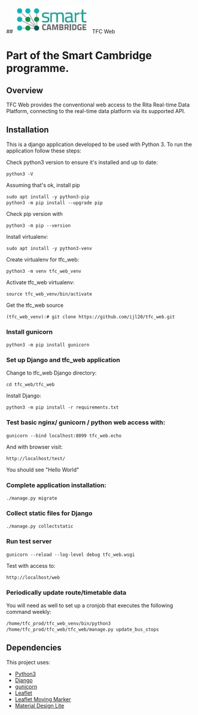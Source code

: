##[![Smart Cambridge logo](images/smart_cambridge_logo.jpg)](https://github.com/ijl20/tfc_web) TFC Web

# Part of the Smart Cambridge programme.

## Overview

TFC Web provides the conventional web access to the Rita Real-time Data Platform, connecting to the real-time data
platform via its supported API.

## Installation

This is a django application developed to be used with Python 3. To run the application follow these steps:

Check python3 version to ensure it's installed and up to date:
```
python3 -V
```
Assuming that's ok, install pip
```
sudo apt install -y python3-pip
python3 -m pip install --upgrade pip
```
Check pip version with
```
python3 -m pip --version
```

Install virtualenv:
```
sudo apt install -y python3-venv
```
Create virtualenv for tfc_web:
```
python3 -m venv tfc_web_venv
```
Activate tfc_web virtualenv:
``` 
source tfc_web_venv/bin/activate
```

Get the tfc_web source
```
(tfc_web_venv):# git clone https://github.com/ijl20/tfc_web.git
```

### Install gunicorn
```
python3 -m pip install gunicorn
```

### Set up Django and tfc_web application

Change to tfc_web Django directory:
```
cd tfc_web/tfc_web
```
Install Django:
```
python3 -m pip install -r requirements.txt
```
### Test basic nginx/ gunicorn / python web access with:
```
gunicorn --bind localhost:8099 tfc_web.echo
```
And with browser visit:
```
http://localhost/test/
```
You should see "Hello World"

### Complete application installation:
```
./manage.py migrate
```

### Collect static files for Django
```
./manage.py collectstatic

```

### Run test server
```
gunicorn --reload --log-level debug tfc_web.wsgi
```
Test with access to:
```
http://localhost/web
```

### Periodically update route/timetable data

You will need as well to set up a cronjob that executes the following command weekly:

```
/home/tfc_prod/tfc_web_venv/bin/python3 /home/tfc_prod/tfc_web/tfc_web/manage.py update_bus_stops
```

## Dependencies

This project uses:
- [Python3](https://www.python.org/)
- [Django](https://www.djangoproject.com/)
- [gunicorn](http://gunicorn.org/)
- [Leaflet](http://leafletjs.com/)
- [Leaflet Moving Marker](https://github.com/ewoken/Leaflet.MovingMarker)
- [Material Design Lite](https://getmdl.io/)

